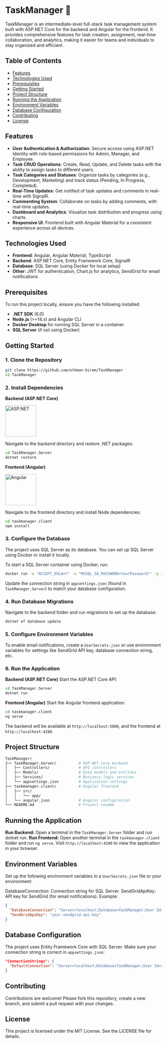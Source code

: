 # TaskManager 📅

TaskManager is an intermediate-level full-stack task management system built with ASP.NET Core for the backend and Angular for the frontend. It provides comprehensive features for task creation, assignment, real-time collaboration, and analytics, making it easier for teams and individuals to stay organized and efficient.

## Table of Contents

- [Features](#features)
- [Technologies Used](#technologies-used)
- [Prerequisites](#prerequisites)
- [Getting Started](#getting-started)
- [Project Structure](#project-structure)
- [Running the Application](#running-the-application)
- [Environment Variables](#environment-variables)
- [Database Configuration](#database-configuration)
- [Contributing](#contributing)
- [License](#license)

## Features

- **User Authentication & Authorization**: Secure access using ASP.NET Identity with role-based permissions for Admin, Manager, and Employee.
- **Task CRUD Operations**: Create, Read, Update, and Delete tasks with the ability to assign tasks to different users.
- **Task Categories and Statuses**: Organize tasks by categories (e.g., Development, Marketing) and track status (Pending, In Progress, Completed).
- **Real-Time Updates**: Get notified of task updates and comments in real-time with SignalR.
- **Commenting System**: Collaborate on tasks by adding comments, with real-time updates.
- **Dashboard and Analytics**: Visualize task distribution and progress using charts.
- **Responsive UI**: Frontend built with Angular Material for a consistent experience across all devices.

## Technologies Used

- **Frontend**: Angular, Angular Material, TypeScript
- **Backend**: ASP.NET Core, Entity Framework Core, SignalR
- **Database**: SQL Server (using Docker for local setup)
- **Other**: JWT for authentication, Chart.js for analytics, SendGrid for email notifications

## Prerequisites

To run this project locally, ensure you have the following installed:

- **.NET SDK** (6.0)
- **Node.js** (>=14.x) and Angular CLI
- **Docker Desktop** for running SQL Server in a container
- **SQL Server** (if not using Docker)

## Getting Started

### 1. Clone the Repository

  ```bash
  git clone https://github.com/othman-birem/TaskManager
  cd TaskManager
  ```
### 2. Install Dependencies
**Backend (ASP.NET Core)**

<img src="https://s3-ap-southeast-1.amazonaws.com/homepage-media/wp-content/uploads/2020/03/04092434/NET_Core_Logo.png" alt="ASP.NET" height="100"/>

Navigate to the backend directory and restore .NET packages:
```bash
cd TaskManager.Server
dotnet restore
```
**Frontend (Angular)**

<img src="https://user-images.githubusercontent.com/25181517/183890595-779a7e64-3f43-4634-bad2-eceef4e80268.png" alt="Angular" height="100"/>

Navigate to the frontend directory and install Node dependencies:
```bash
cd taskmanager.client
npm install
```
### 3. Configure the Database
The project uses SQL Server as its database. You can set up SQL Server using Docker or install it locally.

To start a SQL Server container using Docker, run:
```bash
docker run -e "ACCEPT_EULA=Y" -e "MSSQL_SA_PASSWORD=YourPassword!" -p 1433:1433 -d mcr.microsoft.com/mssql/server:2022-latest
```
Update the connection string in `appsettings.json` (found in `TaskManager.Server`) to match your database configuration.

### 4. Run Database Migrations
Navigate to the backend folder and run migrations to set up the database:

```bash
dotnet ef database update
```
### 5. Configure Environment Variables
To enable email notifications, create a `UserSecrets.json` or use environment variables for settings like SendGrid API key, database connection string, etc.

### 6. Run the Application
**Backend (ASP.NET Core)**
Start the ASP.NET Core API:

```bash
cd TaskManager.Server
dotnet run
```
**Frontend (Angular)**
Start the Angular frontend application:

```bash
cd taskmanager.client
ng serve
```
The backend will be available at `http://localhost:5000`, and the frontend at `http://localhost:4200`.

## Project Structure
```bash
TaskManager/
├── TaskManager.Server/          # ASP.NET Core backend
│   ├── Controllers/             # API controllers
│   ├── Models/                  # Data models and entities
│   ├── Services/                # Business logic services
│   └── appsettings.json         # Application settings
├── taskmanager.client/          # Angular frontend
│   ├── src/
│   │   └── app/
│   └── angular.json             # Angular configuration
└── README.md                    # Project readme
```
## Running the Application
**Run Backend:** Open a terminal in the `TaskManager.Server` folder and run dotnet run.
**Run Frontend:** Open another terminal in the `taskmanager.client` folder and run `ng serve`.
Visit `http://localhost:4200` to view the application in your browser.
## Environment Variables
Set up the following environment variables in a `UserSecrets.json` file or your environment:

DatabaseConnection: Connection string for SQL Server.
SendGridApiKey: API key for SendGrid (for email notifications).
Example:

```json
{
  "DatabaseConnection": "Server=localhost;Database=TaskManager;User Id=sa;Password=YourPassword!",
  "SendGridApiKey": "your-sendgrid-api-key"
}
```
## Database Configuration
The project uses Entity Framework Core with SQL Server. Make sure your connection string is correct in `appsettings.json`:

```json
"ConnectionStrings": {
  "DefaultConnection": "Server=localhost;Database=TaskManager;User Id=sa;Password=YourPassword!"
}
```
## Contributing
Contributions are welcome! Please fork this repository, create a new branch, and submit a pull request with your changes.

## License
This project is licensed under the MIT License. See the LICENSE file for details.
